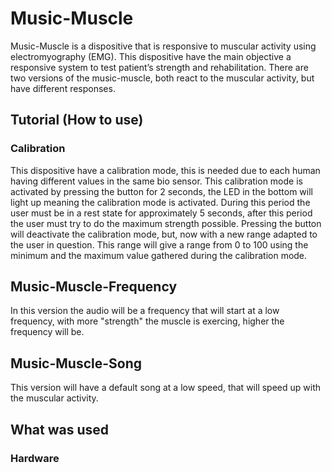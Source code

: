 # Music-Muscle
Music-Muscle is a dispositive that is responsive to muscular activity using electromyography (EMG). This dispositive have the main objective a responsive system to test patient’s strength and rehabilitation. There are two versions of the music-muscle, both react to the muscular activity, but have different responses.

## Tutorial (How to use)
### Calibration
This dispositive have a calibration mode, this is needed due to each human having different values in the same bio sensor. This calibration mode is activated by pressing the button for 2 seconds, the LED in the bottom will light up meaning the calibration mode is activated. During this period the user must be in a rest state for approximately 5 seconds, after this period the user must try to do the maximum strength possible. Pressing the button will deactivate the calibration mode, but, now with a new range adapted to the user in question. This range will give a range from 0 to 100 using the minimum and the maximum value gathered during the calibration mode.
## Music-Muscle-Frequency
In this version the audio will be a frequency that will start at a low frequency, with more "strength" the muscle is exercing, higher the frequency will be.
## Music-Muscle-Song
This version will have a default song at a low speed, that will speed up with the muscular activity.
## What was used

### Hardware
